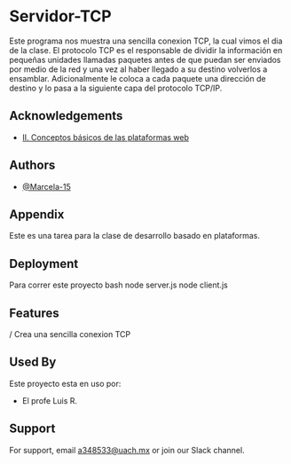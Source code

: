 # Servidor-TCP

Este programa nos muestra una sencilla conexion TCP, la cual vimos el dia de la clase.
El protocolo TCP es el responsable de dividir la información en pequeñas unidades llamadas paquetes antes de que puedan ser enviados por medio de la red y una vez al haber llegado a su destino volverlos a ensamblar. Adicionalmente le coloca a cada paquete una dirección de destino y lo pasa a la siguiente capa del protocolo TCP/IP.


## Acknowledgements

 - [II. Conceptos básicos de las plataformas web
](https://aulas3.uach.mx/course/view.php?id=23801#section-2)



## Authors

- [@Marcela-15](https://github.com/Marcela-15)


## Appendix

Este es una tarea para la clase de desarrollo basado en plataformas.

## Deployment

Para correr este proyecto
bash
  node server.js
  node client.js



## Features

/ Crea una sencilla conexion TCP

## Used By

Este proyecto esta en uso por:
- El profe Luis R.

## Support

For support, email a348533@uach.mx or join our Slack channel.
